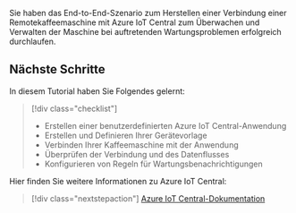 Sie haben das End-to-End-Szenario zum Herstellen einer Verbindung einer Remotekaffeemaschine mit Azure IoT Central zum Überwachen und Verwalten der Maschine bei auftretenden Wartungsproblemen erfolgreich durchlaufen.

## <a name="next-steps"></a>Nächste Schritte

In diesem Tutorial haben Sie Folgendes gelernt:
> [!div class="checklist"]
> * Erstellen einer benutzerdefinierten Azure IoT Central-Anwendung
> * Erstellen und Definieren Ihrer Gerätevorlage
> * Verbinden Ihrer Kaffeemaschine mit der Anwendung
> * Überprüfen der Verbindung und des Datenflusses
> * Konfigurieren von Regeln für Wartungsbenachrichtigungen

Hier finden Sie weitere Informationen zu Azure IoT Central: 

> [!div class="nextstepaction"]
> [Azure IoT Central-Dokumentation](https://docs.microsoft.com/en-us/azure/iot-central/)